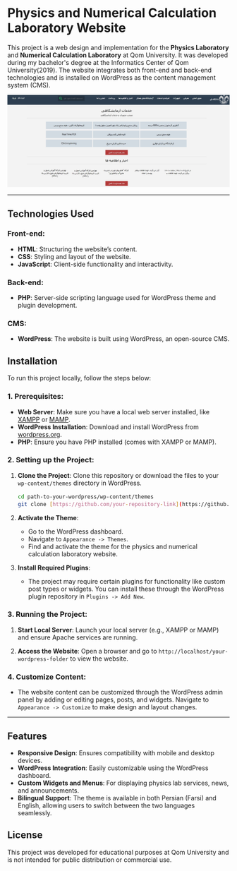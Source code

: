 # Physics and Numerical Calculation Laboratory Website

This project is a web design and implementation for the **Physics Laboratory** and **Numerical Calculation Laboratory** at Qom University. It was developed during my bachelor's degree at the Informatics Center of Qom University(2019). The website integrates both front-end and back-end technologies and is installed on WordPress as the content management system (CMS).

![Alt Text](images/Screenshot.png)



---
## Technologies Used

### Front-end:
- **HTML**: Structuring the website’s content.
- **CSS**: Styling and layout of the website.
- **JavaScript**: Client-side functionality and interactivity.

### Back-end:
- **PHP**: Server-side scripting language used for WordPress theme and plugin development.

### CMS:
- **WordPress**: The website is built using WordPress, an open-source CMS.

## Installation

To run this project locally, follow the steps below:

### 1. Prerequisites:
- **Web Server**: Make sure you have a local web server installed, like [XAMPP](https://www.apachefriends.org/index.html) or [MAMP](https://www.mamp.info/en/).
- **WordPress Installation**: Download and install WordPress from [wordpress.org](https://wordpress.org/download/).
- **PHP**: Ensure you have PHP installed (comes with XAMPP or MAMP).

### 2. Setting up the Project:

1. **Clone the Project**: Clone this repository or download the files to your `wp-content/themes` directory in WordPress.
    ```bash
    cd path-to-your-wordpress/wp-content/themes
    git clone [https://github.com/your-repository-link](https://github.com/zandmahsa/website-template-physics-lab-.git)
    ```

2. **Activate the Theme**: 
   - Go to the WordPress dashboard.
   - Navigate to `Appearance -> Themes`.
   - Find and activate the theme for the physics and numerical calculation laboratory website.

3. **Install Required Plugins**: 
   - The project may require certain plugins for functionality like custom post types or widgets. You can install these through the WordPress plugin repository in `Plugins -> Add New`.


### 3. Running the Project:

1. **Start Local Server**: Launch your local server (e.g., XAMPP or MAMP) and ensure Apache services are running.
   
2. **Access the Website**: Open a browser and go to `http://localhost/your-wordpress-folder` to view the website.

### 4. Customize Content:
- The website content can be customized through the WordPress admin panel by adding or editing pages, posts, and widgets. Navigate to `Appearance -> Customize` to make design and layout changes.

---

## Features

- **Responsive Design**: Ensures compatibility with mobile and desktop devices.
- **WordPress Integration**: Easily customizable using the WordPress dashboard.
- **Custom Widgets and Menus**: For displaying physics lab services, news, and announcements.
- **Bilingual Support**: The theme is available in both Persian (Farsi) and English, allowing users to switch between the two languages seamlessly.

  
## License

This project was developed for educational purposes at Qom University and is not intended for public distribution or commercial use.

